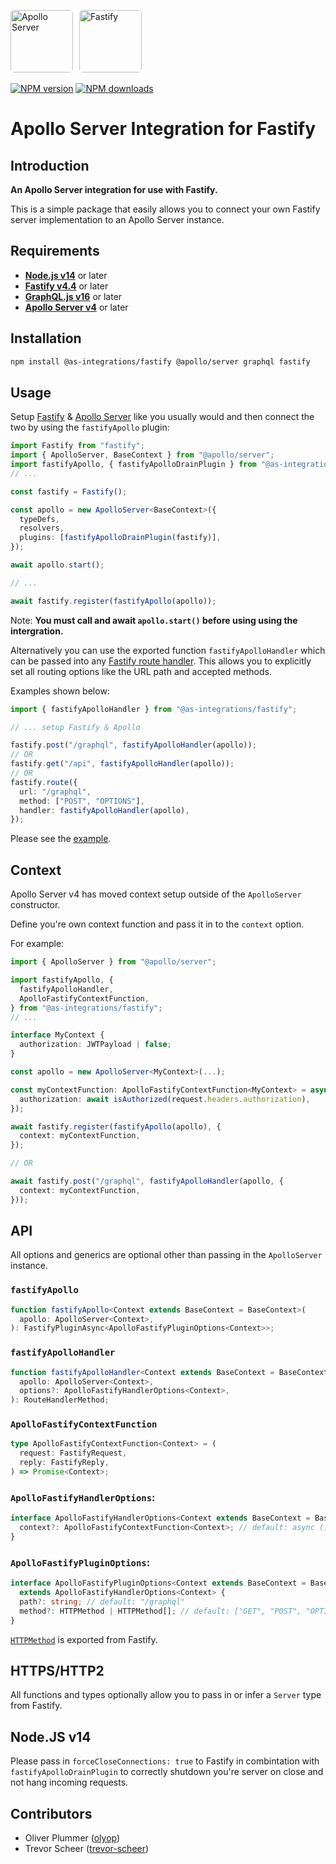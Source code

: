 <a href='https://www.apollographql.com/'><img src='https://avatars.githubusercontent.com/u/17189275?s=200' style="border-radius: 6px; margin-right: 6px" height='100' alt='Apollo Server'></a>
<a href='https://www.fastify.io/'><img src='https://avatars.githubusercontent.com/u/24939410?s=200' style="border-radius: 6px" height='100' alt='Fastify'></a>

[![NPM version](https://badge.fury.io/js/@as-integrations%2Ffastify.svg)](https://www.npmjs.com/package/@as-integrations/fastify)
[![NPM downloads](https://img.shields.io/npm/dm/@as-integrations/fastify.svg?style=flat)](https://www.npmjs.com/package/@as-integrations/fastify)

# Apollo Server Integration for Fastify

## **Introduction**

**An Apollo Server integration for use with Fastify.**

This is a simple package that easily allows you to connect your own Fastify server implementation to an Apollo Server instance.

## **Requirements**

- **[Node.js v14](https://nodejs.org/)** or later
- **[Fastify v4.4](https://www.fastify.io/)** or later
- **[GraphQL.js v16](https://graphql.org/graphql-js/)** or later
- **[Apollo Server v4](https://www.apollographql.com/docs/apollo-server/)** or later

## **Installation**

```bash
npm install @as-integrations/fastify @apollo/server graphql fastify
```

## **Usage**

Setup [Fastify](https://www.fastify.io/) & [Apollo Server](https://www.apollographql.com/docs/apollo-server/) like you usually would and then connect the two by using the `fastifyApollo` plugin:

```typescript
import Fastify from "fastify";
import { ApolloServer, BaseContext } from "@apollo/server";
import fastifyApollo, { fastifyApolloDrainPlugin } from "@as-integrations/fastify";
// ...

const fastify = Fastify();

const apollo = new ApolloServer<BaseContext>({
  typeDefs,
  resolvers,
  plugins: [fastifyApolloDrainPlugin(fastify)],
});

await apollo.start();

// ...

await fastify.register(fastifyApollo(apollo));
```

Note: **You must call and await `apollo.start()` before using using the intergration.**

Alternatively you can use the exported function `fastifyApolloHandler` which can be passed into any [Fastify route handler](https://www.fastify.io/docs/latest/Reference/Routes/).
This allows you to explicitly set all routing options like the URL path and accepted methods.

Examples shown below:

```typescript
import { fastifyApolloHandler } from "@as-integrations/fastify";

// ... setup Fastify & Apollo

fastify.post("/graphql", fastifyApolloHandler(apollo));
// OR
fastify.get("/api", fastifyApolloHandler(apollo));
// OR
fastify.route({
  url: "/graphql",
  method: ["POST", "OPTIONS"],
  handler: fastifyApolloHandler(apollo),
});
```

Please see the [example](https://github.com/apollo-server-integrations/apollo-server-integration-fastify/tree/main/example).

## **Context**

Apollo Server v4 has moved context setup outside of the `ApolloServer` constructor.

Define you're own context function and pass it in to the `context` option.

For example:

```typescript
import { ApolloServer } from "@apollo/server";

import fastifyApollo, {
  fastifyApolloHandler,
  ApolloFastifyContextFunction,
} from "@as-integrations/fastify";
// ...

interface MyContext {
  authorization: JWTPayload | false;
}

const apollo = new ApolloServer<MyContext>(...);

const myContextFunction: ApolloFastifyContextFunction<MyContext> = async request => ({
  authorization: await isAuthorized(request.headers.authorization),
});

await fastify.register(fastifyApollo(apollo), {
  context: myContextFunction,
});

// OR

await fastify.post("/graphql", fastifyApolloHandler(apollo, {
  context: myContextFunction,
}));
```

## **API**

All options and generics are optional other than passing in the `ApolloServer` instance.

### `fastifyApollo`

```typescript
function fastifyApollo<Context extends BaseContext = BaseContext>(
  apollo: ApolloServer<Context>,
): FastifyPluginAsync<ApolloFastifyPluginOptions<Context>>;
```

### `fastifyApolloHandler`

```typescript
function fastifyApolloHandler<Context extends BaseContext = BaseContext>(
  apollo: ApolloServer<Context>,
  options?: ApolloFastifyHandlerOptions<Context>,
): RouteHandlerMethod;
```

### `ApolloFastifyContextFunction`

```typescript
type ApolloFastifyContextFunction<Context> = (
  request: FastifyRequest,
  reply: FastifyReply,
) => Promise<Context>;
```

### `ApolloFastifyHandlerOptions`:

```typescript
interface ApolloFastifyHandlerOptions<Context extends BaseContext = BaseContext> {
  context?: ApolloFastifyContextFunction<Context>; // default: async () => ({})
}
```

### `ApolloFastifyPluginOptions`:

```typescript
interface ApolloFastifyPluginOptions<Context extends BaseContext = BaseContext>
  extends ApolloFastifyHandlerOptions<Context> {
  path?: string; // default: "/graphql"
  method?: HTTPMethod | HTTPMethod[]; // default: ["GET", "POST", "OPTIONS"]
}
```

[`HTTPMethod`](https://www.fastify.io/docs/latest/Reference/TypeScript/#fastifyhttpmethods) is exported from Fastify.

## **HTTPS/HTTP2**

All functions and types optionally allow you to pass in or infer a `Server` type from Fastify.

## **Node.JS v14**

Please pass in `forceCloseConnections: true` to Fastify in combintation with `fastifyApolloDrainPlugin` to correctly shutdown you're server on close and not hang incoming requests.

## **Contributors**

- Oliver Plummer ([olyop](https://github.com/olyop))
- Trevor Scheer ([trevor-scheer](https://github.com/trevor-scheer))
